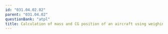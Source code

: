 ```yaml
---
id: "031.04.02.02"
parent: "031.04.02"
questionBank: "atpl"
title: Calculation of mass and CG position of an aircraft using weighing data
---
```

